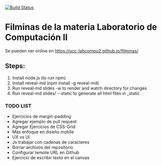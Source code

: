 [![Build Status](https://travis-ci.org/UCC-LabCompu2/filminas.svg?branch=master)](https://travis-ci.org/UCC-LabCompu2/filminas)

Filminas de la materia Laboratorio de Computación II
====================================================

Se pueden ver online en https://ucc-labcompu2.github.io/filminas/


Steps:
------

1. Install node.js (to run npm)
2. Install reveal-md (npm install -g reveal-md)
3. Run reveal-md slides -w to render and watch directory for changes
4. Run reveal-md slides/ --static to generate all html files in _static

### TODO LIST
* Ejercicios de margin-padding
* Agregar ejemplo de pull request
* Agregar Ejercicios de CSS-Grid
* Más enfoque en diseño mobile
* UX vs UI
* Js trabajar con cadenas de caracteres
* Borrar archivos del repositorio
* Configurar remote URL en Github
* Ejercicio de escribir texto en el canvas
